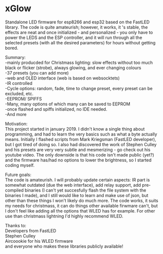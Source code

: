 # xGlow
 Standalone LED firmware for esp8266 and esp32 based on the FastLED library. The code is quite amateurish; however, it works, it 's stable, the effects are neat and once initialized - and personalized - you only have to power the LEDS and the ESP controller, and it will run through all the selected presets (with all the desired parameters) for hours without getting bored.

 Summary:\
 -mainly producded for Christmass lighting: slow effects without too much black or flicker (strobe), always glowing, and ever changing colours\
 -37 presets (you can add more)\
 -web and OLED interface (web is based on websocktets)\
 -IR controlled\
 -Cycle options: random, fade, time to change preset, every preset can be excluded, etc.\
 -EEPROM/ SPIFFS\
 -Many, many options of which many can be saved to EEPROM\
 -once flashed and spiffs initialized, no IDE needed.\
 -And more

 Motivation:\
This project started in january 2019. I didn't know a single thing about programming, and had to learn the very basics such as what a byte actually means. Initially I flashed scripts from Mark Kriegsman (FastLED developer),  but I got tired of doing so. I also had discovered the work of Stephen Culley and his presets are very very subtle and mesmerizing - go check out his youtube video. The only downside is that his code isn't made public (yet?) and the firmware has/had no options to lower the brightness, so I started coding myself.


Future goals:\
The code is amateurish. I will probably update certain aspects: IR part is somewhat outdated (due the web interface), add relay support, add pre-compiled binaries (I can't yet succesfully flash the file system with the binaries I made), and I still would like to learn and make use of json, but other than these things I won't likely do much more. The code works, it suits my needs for christmass, it can do things other available firwmare can't, but I don't feel like adding all the options that WLED has for example. For other use than christmass lightning I'd highly recommend WLED. 


Thanks to:\
Developers from FastLED\
Stephen Culley\
Aircoookie for his WLED firmware\
and everyone who makes these libraries publicly available!


